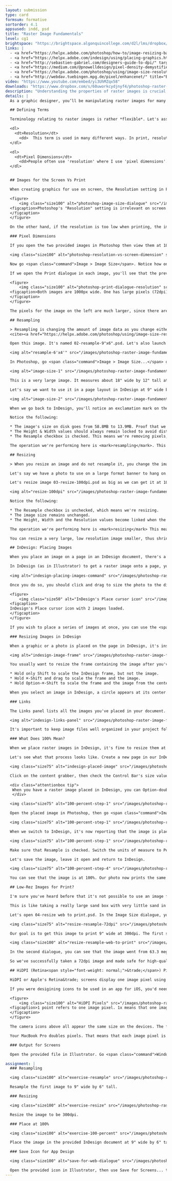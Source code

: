 ```yaml
---
layout: submission
type: card
formsum: formative
sortorder: 4.1
appsused: indd, psd
title: "Raster Image Fundamentals"
level: cg1
brightspace: "https://brightspace.algonquincollege.com/d2l/lms/dropbox/user/folder_submit_files.d2l?db=84508&grpid=0&isprv=0&bp=0&ou=92671"
links: |
  - <a href="https://helpx.adobe.com/photoshop/how-to/image-resizing-basics.html" title="Change the image size" target="_blank">Adobe: Change the image size</a>
  - <a href="https://helpx.adobe.com/indesign/using/placing-graphics.html" target="_blank" title="Adobe: Placing Graphics">Adobe: Placing Graphics</a>
  - <a href="http://sebastien-gabriel.com/designers-guide-to-dpi/" target="_blank" title="The definitive guide to DPI & PPI">The definitive guide to DPI & PPI</a>
  - <a href="https://medium.com/@pnowelldesign/pixel-density-demystified-a4db63ba2922#.bt7dkm5pp" target="_blank" title="Pixel Density Demystified">Pixel Density Demystified</a>.
  - <a href="https://helpx.adobe.com/photoshop/using/image-size-resolution.html" target="_blank" title="Adobe: Raster & Vector Graphics">Adobe: Raster & Vector Graphics</a>
  - <a href="http://webdav.tuebingen.mpg.de/pixel/enhancenet/" title="Enhance that photo!" target="_blank">Tech is catching up!</a>
video: "https://www.youtube.com/embed/yi3UhMZqx58"
downloads: "https://www.dropbox.com/s/60uworkcydjnyf4/photoshop-raster-image-fundamentals.zip?dl=1"
description: "Understanding the properties of raster images is crucial to building efficient web sites, mobile apps and printed material. The concepts of pixel dimensions, resolution, colour space and more all play a role in creating graphics that save load times and print quickly."
details: |
  As a graphic designer, you’ll be manipulating raster images for many different intents: high-end printing, app & web design, large format signage, etc… Being aware of the mechanics of what’s happening to the pixels in your images is crucial to successful reproduction.

  ## Defining Terms

  Terminology relating to raster images is rather *flexible*. Let's assign terms to concepts

  <dl>
    <dt>Resolution</dt>
      <dd>  This term is used in many different ways. In print, resolution refers to how many pixels there are in a linear inch of the image. In other words, the 'dpi' value. With images for the screen, resolution is the total number of pixels in the image. So a 1920 x 1080 pixel image has 2 million pixels, which can also be expressed as two megapixels. One megapixel equals 1,000,000 pixels.</dd>
  </dl>

  <dl>
    <dt>Pixel Dimensions</dt>
      <dd>People often use 'resolution' where I use 'pixel dimensions'. Pixel dimensions refers to the number of pixels for the height of the image and the width of the image.</dd>
  </dl>


  ## Images for the Screen Vs Print

  When creating graphics for use on screen, the Resolution setting in Photoshop's Image Size dialogue doesn't matter. All we care about are the pixel dimensions when designing for the screen.

  <figure>
      <img class="size100" alt="photoshop-image-size-dialogue" src="/images/photoshop-raster-image-fundamentals/photoshop-image-size-dialogue.jpg">
  <figcaption>Photoshop's "Resolution" setting is irrelevant on screen. It's very important in print.
  </figcaption>
  </figure>

  On the other hand, if the resolution is too low when printing, the image will look blurry or pixelated.

  ### Pixel Dimensions

  If you open the two provided images in Photoshop then view them at 100% by typing ⌘-1, you'll see they zoom to the same size on screen. That's because they're both 1000 pixels wide.

  <img class="size100" alt="photoshop-resolution-vs-screen-dimension" src="/images/photoshop-raster-image-fundamentals/photoshop-resolution-vs-screen-dimension.jpg">

  Now go <span class="command">Image > Image Size</span>. Notice how one of them has a resolution of 72dpi and the other has a resolution of 240dpi. Why do they both look the same on screen? If you were to print them, the 240dpi image would look much better. This tells you that pixel dimensions are relevant on screen and resolution is important in print.

  If we open the Print dialogue in each image, you'll see that the previews are much different.

  <figure>
      <img class="size100" alt="photoshop-print-dialogue-resolution" src="/images/photoshop-raster-image-fundamentals/photoshop-print-dialogue-resolution.jpg">
  <figcaption>Both images are 1000px wide. One has large pixels (72dpi), one has small pixels (240dpi).
  </figcaption>
  </figure>

  The pixels for the image on the left are much larger, since there are only 72 of them in one inch. There are 240 pixels in one inch for the image on the right. That makes them much smaller.

  ## Resampling

  > Resampling is changing the amount of image data as you change either the pixel dimensions or the resolution of an image. When you downsample (decrease the number of pixels), information is deleted from the image. When you resample up (increase the number of pixels, or upsample), new pixels are added.
  <cite><a href="https://helpx.adobe.com/photoshop/using/image-size-resolution.html" target="_blank" title="Adobe's page about resampling.">Adobe</a></cite>

  Open this image. It's named 02-resample-9"x6".psd. Let's also launch InDesign to place the image on an 18" x 12" page. As you can see, the image takes up the hole page at first.

  <img alt="resample-6'x4'" src="/images/photoshop-raster-image-fundamentals/resample-6'x4'.gif">

  In Photoshop, go <span class="command">Image > Image Size...</span> or <span class="command">⌘-Option-i</span>.

  <img alt="image-size-1" src="/images/photoshop-raster-image-fundamentals/image-size-1.jpg" class="size75">

  This is a very large image. It measures about 18" wide by 12" tall at 300dpi in print. That makes it weigh in at about 58 megabytes on your hard drive.

  Let's say we want to use it in a page layout in InDesign at 9" wide by 6" tall. All we need to do is enter 9" for the width while Resample is checked.

  <img alt="image-size-2" src="/images/photoshop-raster-image-fundamentals/image-size-2.jpg" class="size75">

  When we go back to InDesign, you'll notice an exclamation mark on the photo. That means that it's been edited outside of InDesign and needs to be updated. Click on the exclamation mark. The image updates to its new size of 9" wide by 6" tall.

  Notice the following:

  * The image's size on disk goes from 58.8MB to 13.9MB. Proof that we're removing data.
  * The Height & Width values should always remain locked to avoid distorting the image.
  * The Resample checkbox is checked. This means we're removing pixels, so this is destructive.

  The operation we're performing here is <mark>resampling</mark>. This means that we're removing pixels from the image, which is a destructive process. If you were to save and close this image, that data would be lost forever.

  ## Resizing

  > When you resize an image and do not resample it, you change the image's size without changing the amount of data in that image. Resizing without resampling changes the image's physical size without changing the pixel dimensions in the image. No data is added to or removed from the image. <cite><a href="https://helpx.adobe.com/photoshop/kb/advanced-cropping-resizing-resampling-photoshop.html" target="_blank" title="Adobe: Resize Vs Resample">Adobe</a></cite>

  Let's say we have a photo to use on a large format banner to hang on a building wall. I would want the dimensions to be large. Our sign company tells us the desired resolution can be as low as 100dpi.

  Let's resize image 03-resize-100dpi.psd as big as we can get it at 100dpi. Uncheck the Resample box. Enter a value of 100 for the resolution. This will cause the dimensions to increase from 19" wide to 57" wide.

  <img alt="resize-100dpi" src="/images/photoshop-raster-image-fundamentals/resize-100dpi.jpg" class="size75">

  Notice the following:

  * The Resample checkbox is unchecked, which means we're resizing.
  * The image size remains unchanged.
  * The Height, Width and the Resolution values become linked when the Resample checkbox is unchecked.

  The operation we're performing here is <mark>resizing</mark> This means that we're not changing the number of pixels in the file. The file size on disk remains the same at 63.3 megabytes. This is a non-destructive process. You can resize images up and down to your heart's content. You'll never lose data.

  You can resize a very large, low resolution image smaller, thus shrinking its pixels into a smaller area, which raises its resolution. Conversely, you can take a very high resolution low pixel dimension image and stretch its pixels over a much larger area to make a large, low resolution image for large format output.

  ## InDesign: Placing Images

  When you place an image on a page in an InDesign document, there's a link to the original file on your hard drive. What you're seeing is a picture of the image in InDesign. InDesign's command for importing a graphic onto a page is called <span class="command">Place</span> rather than *import*.

  In InDesign (as in Illustrator) to get a raster image onto a page, you need to use the <span class="command">File > Place...</span> command.
    
  <img alt="indesign-placing-images-command" src="/images/photoshop-raster-image-fundamentals/indesign-placing-images-command.jpg" class="size100">

  Once you do so, you should click and drag to size the photo to the dimensions you want.

  <figure>
      <img class="size50" alt="InDesign's Place cursor icon" src="/images/photoshop-raster-image-fundamentals/icon-indesign-place.svg">
  <figcaption>
  InDesign's Place cursor icon with 2 images loaded.
  </figcaption>
  </figure>

  If you wish to place a series of images at once, you can use the <span class="command">File > Place...</span> command, then choose multiple images. Once you do so, you'll get a cursor loaded with all the images. Then, you can click and drag them onto your pages one after the other.

  ### Resizing Images in InDesign

  When a graphic or a photo is placed on the page in InDesign, it's inside and InDesign frame. The brown frame is the graphic itself. The blue one is the InDesign frame which contains it. Both can be resized individually.

  <img alt="indesign-image-frame" src="/images/photoshop-raster-image-fundamentals/indesign-image-frame.jpg" class="size100">

  You usually want to resize the frame containing the image after you've placed it. To do so, grab a corner of the InDesign frame with your Selection Tool.

  * Hold only Shift to scale the InDesign frame, but not the image.
  * Hold ⌘-Shift and drag to scale the frame and the image.
  * Hold Option-⌘-Shift to scale the frame and the image from the center.

  When you select an image in InDesign, a circle appears at its center. This is called the Content Grabber. It allows you to drag the image around inside the InDesign frame. This can be useful for cropping an image inside the frame.

  ### Links

  The Links panel lists all the images you've placed in your document. There's a ton of information in the lower part of the panel about each image.

  <img alt="indesign-links-panel" src="/images/photoshop-raster-image-fundamentals/indesign-links-panel.jpg" class="size33">

  It's important to keep image files well organized in your project folder because InDesign will reference that location to find the linked files. If you rename or move an image in Finder after its been placed, InDesign will lose track of the image. This means that it won't be packaged with the rest of the files, which makes your document rather useless.

  ### What Does 100% Mean?

  When we place raster images in InDesign, it's fine to resize them at will while we're designing our document. When our design is completed, you should resize your images to 100% before sending files for reproduction. The 100% means that the print size in Photoshop matches the print size in InDesign.

  Let's see what that process looks like. Create a new page in our InDesign document with <span class="command">Shift-⌘-P</span>. Place the 04-100-percent.psd image on the full width of the margins. This means you need to drag while placing.

  <img class="size75" alt="indesign-placed-image" src="/images/photoshop-raster-image-fundamentals/indesign-placed-image.jpg">

  Click on the content grabber, then check the Control Bar's size value to see what's going on. You can see that it's scaled to a small percentage in InDesign. We need to make this number 100%, with the image resolution at 300dpi.

  <div class="attentionbox tip">
   When you have a raster image placed in InDesign, you can Option-double-click on it to open it in Photoshop.
   </div>

  <img class="size75" alt="100-percent-step-1" src="/images/photoshop-raster-image-fundamentals/100-percent-step-1.jpg">

  Open the placed image in Photoshop, then go <span class="command">Image > Image Size...</span>. If we uncheck Resample, then set the resolution to 300, the dimensions go down. Let's save, leave the image open, then switch to InDesign.

  <img class="size75" alt="100-percent-step-1" src="/images/photoshop-raster-image-fundamentals/100-percent-step-2.jpg">

  When we switch to InDesign, it's now reporting that the image is placed at about 40%. Let's go back to Photoshop to resample to image to 40% of its size.

  <img class="size75" alt="100-percent-step-1" src="/images/photoshop-raster-image-fundamentals/100-percent-step-3.jpg">

  Make sure that Resample is checked. Switch the units of measure to Percent. Enter a value of 40. You see that the image size went from 60.7 megabytes to 9.71 megabytes. Again, resampling is a destructive process.

  Let's save the image, leave it open and return to InDesign.

  <img class="size75" alt="100-percent-step-4" src="/images/photoshop-raster-image-fundamentals/100-percent-step-4.jpg">

  You can see that the image is at 100%. Our photo now prints the same size in InDesign as it does in Photoshop. This is our goal.

  ## Low-Rez Images for Print?

  I'm sure you've heard before that it's not possible to use an image from the web in print; that you can't use a 72dpi image in print. That's not completely true. If an image's pixel dimensions are large enough, you can use that to get a higher resolution.

  This is like taking a really large sand box with very little sand in it, then shrinking in its walls towards the center. As the sand box gets smaller, the sand will get deeper. The deeper sand is a metaphore for higher resolution.

  Let's open 04-resize web to print.psd. In the Image Size dialogue, you see that it's a huge image. If you were to print it as-is, it would measure 80 inches wide. The quality wouldn't be so great because of the 72dpi resolution.

  <img class="size75" alt="resize-resample-72dpi" src="/images/photoshop-raster-image-fundamentals/resize-resample-72dpi.jpg">

  Our goal is to get this image to print 9" wide at 300dpi. The first step is to resize the image, so uncheck the Resample checkbox. Set the resolution to 300dpi. Now check the Resample checkbox again to resample the image dimensions to 9" wide.

  <img class="size100" alt="resize-resample-web-to-print" src="/images/photoshop-raster-image-fundamentals/resize-resample-web-to-print.jpg">

  In the second dialogue, you can see that the image went from 63.3 megabytes to 13.9 megabytes. Clearly, data was removed from the image when we resampled it. That's what downsampling is.

  So we've successfully taken a 72dpi image and made safe for high-quality print output at 9" wide at 300dpi.

  ## HiDPI (Retina<span style="font-weight: normal;">&trade;</span>) Pixels

  HiDPI or Apple's Retina&trade; screens display one image pixel using four or more device pixels.

  If you were desigining icons to be used in an app for iOS, you'd need to produce a minimum of three sizes for each. An old (non-Retina) iPhone will use one device pixel to display one image pixel. An iPhone with a Retina screen will use four device pixels to display one image pixel. A plus-sized iPhone will use 9 device pixels to display one image pixel.

  <figure>
      <img class="size100" alt="HiDPI Pixels" src="/images/photoshop-raster-image-fundamentals/hidpi-pixels.svg">
  <figcaption>1 point refers to one image pixel. 1x means that one image pixel is being displayed with one device pixel. 2x means that it's using 4 device pixels.
  </figcaption>
  </figure>

  The camera icons above all appear the same size on the devices. The fact is that there's a small, a medium and a large one. It's just that they're being displayed with increasingly dense pixels. The 1x one looks the least clear, while the 3x button appears super-sharp on-screen.

  Your MacBook Pro doubles pixels. That means that each image pixel is displayed with two device pixels. The proof is that when you take a screen grab, then open it in Photoshop, the image measures twice the pixel dimensions as Finder says.

  ### Output for Screens

  Open the provided file in Illustrator. Go <span class="command">Window > Asset Export</span>. Drag the camera icon into the panel. Rename the asset icon-camera. Click on iOS. This will set up the three sizes for your graphic, plus a vector .SVG file. Save them into the provided 06-app-icon folder. Go see in the folder, you should have three files that are increasing in dimensions.

assignment: |
  ### Resampling

  <img class="size100" alt="exercise-resample" src="/images/photoshop-raster-image-fundamentals/exercise-resample.jpg">

  Resample the first image to 9" wide by 6" tall.

  ### Resizing

  <img class="size100" alt="exercise-resize" src="/images/photoshop-raster-image-fundamentals/exercise-resize.jpg">

  Resize the image to be 300dpi.

  ### Place at 100%

  <img class="size100" alt="exercise-100-percent" src="/images/photoshop-raster-image-fundamentals/exercise-100-percent.jpg">

  Place the image in the provided InDesign document at 9" wide by 6" tall at 300dpi. That means at 100% in InDesign. Remember, you need to do this in two steps. Resize it to 300dpi first. Click OK. Check InDesign for the new percentage value. Go back to Photoshop to resample it to that percetage. Save in Photoshop. Go back to InDesign to check that it's at 100%.

  ### Save Icon for App Design

  <img class="size100" alt="save-for-web-dialogue" src="/images/photoshop-raster-image-fundamentals/save-for-web-dialogue.jpg">

  Open the provided icon in Illustrator, then use Save for Screens... to export it for Android OS. *Make sure to name the asset in the panel first!* Name it icon-soccer.
---
```

